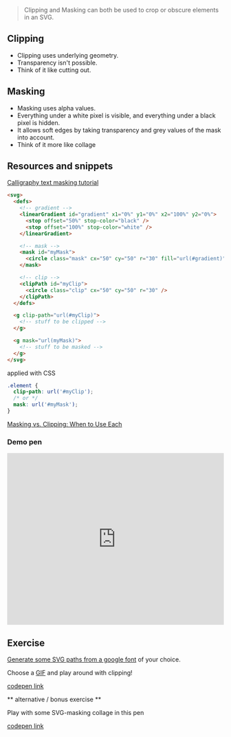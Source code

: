 > Clipping and Masking can both be used to crop or obscure elements in an SVG.

## Clipping

- Clipping uses underlying geometry.
- Transparency isn't possible.
- Think of it like cutting out.

## Masking

- Masking uses alpha values.
- Everything under a white pixel is visible, and everything under a black pixel is hidden.
- It allows soft edges by taking transparency and grey values of the mask into account.
- Think of it more like collage

## Resources and snippets

[Calligraphy text masking tutorial](https://www.motiontricks.com/svg-calligraphy-handwriting-animation/)

```html
<svg>
  <defs>
    <!-- gradient -->
    <linearGradient id="gradient" x1="0%" y1="0%" x2="100%" y2="0%">
      <stop offset="50%" stop-color="black" />
      <stop offset="100%" stop-color="white" />
    </linearGradient>

    <!-- mask -->
    <mask id="myMask">
      <circle class="mask" cx="50" cy="50" r="30" fill="url(#gradient)" />
    </mask>

    <!-- clip -->
    <clipPath id="myClip">
      <circle class="clip" cx="50" cy="50" r="30" />
    </clipPath>
  </defs>

  <g clip-path="url(#myClip)">
    <!-- stuff to be clipped -->
  </g>

  <g mask="url(myMask)">
    <!-- stuff to be masked -->
  </g>
</svg>
```

applied with CSS

```css
.element {
  clip-path: url('#myClip');
  /* or */
  mask: url('#myMask');
}
```

[Masking vs. Clipping: When to Use Each](https://css-tricks.com/masking-vs-clipping-use/)

### Demo pen <!-- {docsify-ignore} -->

<iframe height="400" style="width: 100%;" scrolling="no" title="Masking and Clipping" src="https://codepen.io/svganimationworkshop/embed/qBZeMmG?height=265&theme-id=default&default-tab=html,result" frameborder="no" loading="lazy" allowtransparency="true" allowfullscreen="true">
  See the Pen <a href='https://codepen.io/svganimationworkshop/pen/qBZeMmG'>Masking and Clipping</a> by SVG-workshops
  (<a href='https://codepen.io/svganimationworkshop'>@svganimationworkshop</a>) on <a href='https://codepen.io'>CodePen</a>.
</iframe>

## Exercise

[Generate some SVG paths from a google font](https://danmarshall.github.io/google-font-to-svg-path/) of your choice.

Choose a [GIF](https://giphy.com/) and play around with clipping!

[codepen link](https://codepen.io/svganimationworkshop/pen/dyMBdMR)

** alternative / bonus exercise **

Play with some SVG-masking collage in this pen

[codepen link](https://codepen.io/svganimationworkshop/pen/QWEwxbv)

